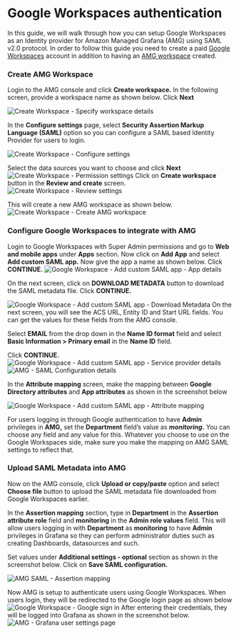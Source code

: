 # Google Workspaces authentication

In this guide, we will walk through how you can setup Google Workspaces as an Identity provider for Amazon Managed Grafana (AMG) using SAML v2.0 protocol. In order to follow this guide you need to create a paid [Google Workspaces](https://workspace.google.com/) account in addition to having an [AMG workspace](https://docs.aws.amazon.com/grafana/latest/userguide/getting-started-with-AMG.html#AMG-getting-started-workspace) created.

### Create AMG Workspace

Login to the AMG console and click **Create workspace.** In the following screen, provide a workspace name as shown below. Click **Next**

![Create Workspace - Specify workspace details](../../images/amg-saml-google-auth/1.png)

In the **Configure settings** page, select **Security Assertion Markup Language (SAML)** option so you can configure a SAML based Identity Provider for users to login.

![Create Workspace - Configure settings](../../images/amg-saml-google-auth/2.png)

Select the data sources you want to choose and click **Next**
![Create Workspace - Permission settings](../../images/amg-saml-google-auth/3.png)
Click on **Create workspace** button in the **Review and create** screen. 
![Create Workspace - Review settings](../../images/amg-saml-google-auth/4.png)

This will create a new AMG workspace as shown below.
![Create Workspace - Create AMG workspace](../../images/amg-saml-google-auth/5.png)
### Configure Google Workspaces to integrate with AMG

Login to Google Workspaces with Super Admin permissions and go to **Web and mobile apps** under **Apps** section. Now click on **Add App** and select **Add custom SAML app.** Now give the app a name as shown below. Click **CONTINUE.**
![Google Workspace - Add custom SAML app - App details](../../images/amg-saml-google-auth/6.png)


On the next screen, click on **DOWNLOAD METADATA** button to download the SAML metadata file. Click **CONTINUE.**

![Google Workspace - Add custom SAML app - Download Metadata](../../images/amg-saml-google-auth/7.png)
On the next screen, you will see the ACS URL, Entity ID and Start URL fields. You can get the values for these fields from the AMG console. 

Select **EMAIL** from the drop down in the **Name ID format** field and select **Basic Information > Primary email** in the **Name ID** field.

Click **CONTINUE.**
![Google Workspace - Add custom SAML app - Service provider details](../../images/amg-saml-google-auth/8.png)
![AMG - SAML Configuration details](../../images/amg-saml-google-auth/9.png)

In the **Attribute mapping** screen, make the mapping between **Google Directory attributes** and **App attributes** as shown in the screenshot below

![Google Workspace - Add custom SAML app - Attribute mapping](../../images/amg-saml-google-auth/10.png)

For users logging in through Google authentication to have **Admin** privileges in **AMG,** set the **Department** field’s value as ***monitoring*.** You can choose any field and any value for this. Whatever you choose to use on the Google Workspaces side, make sure you make the mapping on AMG SAML settings to reflect that.

### Upload SAML Metadata into AMG

 Now on the AMG console, click **Upload or copy/paste** option and select **Choose file** button to upload the SAML metadata file downloaded from Google Workspaces earlier. 

In the **Assertion mapping** section, type in **Department** in the **Assertion attribute role** field and **monitoring** in the **Admin role values** field. This will allow users logging in with **Department** as **monitoring** to have **Admin** privileges in Grafana so they can perform administrator duties such as creating Dashboards, datasources and such.

Set values under **Additional settings - optional** section as shown in the screenshot below. Click on **Save SAML configuration.** 

![AMG SAML - Assertion mapping](../../images/amg-saml-google-auth/11.png)

Now AMG is setup to authenticate users using Google Workspaces. When users login, they will be redirected to the Google login page as shown below
![Google Workspace - Google sign in](../../images/amg-saml-google-auth/12.png)
After entering their credentials, they will be logged into Grafana as shown in the screenshot below.
![AMG - Grafana user settings page](../../images/amg-saml-google-auth/13.png)
